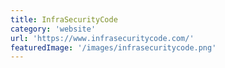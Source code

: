 ```yaml
---
title: InfraSecurityCode
category: 'website'
url: 'https://www.infrasecuritycode.com/'
featuredImage: '/images/infrasecuritycode.png'
---
```

